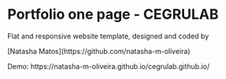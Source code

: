 # Portfolio one page - CEGRULAB
<p>Flat and responsive website template, designed and coded by </p> [Natasha Matos](https://github.com/natasha-m-oliveira)
<p>Demo: https://natasha-m-oliveira.github.io/cegrulab.github.io/</p>
